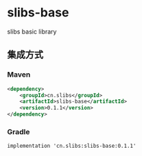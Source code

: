 # slibs-base
slibs basic library


## 集成方式
### Maven
```xml
<dependency>
    <groupId>cn.slibs</groupId>
    <artifactId>slibs-base</artifactId>
    <version>0.1.1</version>
</dependency>
```

### Gradle
```
implementation 'cn.slibs:slibs-base:0.1.1'
```


